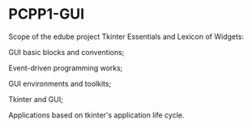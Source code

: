 # PCPP1-GUI

Scope of the edube project Tkinter Essentials and Lexicon of Widgets:

GUI basic blocks and conventions;

Event-driven programming works;

GUI environments and toolkits;

Tkinter and GUI;

Applications based on tkinter's application life cycle.
